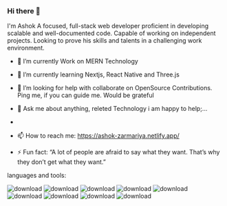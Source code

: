 ### Hi there 👋

I'm Ashok A focused, full-stack web developer proficient in developing scalable and well-documented code. Capable of working on independent projects. Looking to prove his skills and talents in a challenging work environment.

<!--
**Ashokzarmariya/ashokzarmariya** is a ✨ _special_ ✨ repository because its `README.md` (this file) appears on your GitHub profile.

Here are some ideas to get you started:



-->

- 🔭 I’m currently Work on MERN Technology

- 🌱 I’m currently learning Nextjs, React Native and Three.js

- 🤔 I’m looking for help with collaborate on OpenSource Contributions. Ping me, if you can guide me. Would be grateful

- 💬 Ask me about anything, releted Technology i am happy to help;...
- 
- 📫 How to reach me: https://ashok-zarmariya.netlify.app/

- ⚡ Fun fact: “A lot of people are afraid to say what they want. That’s why they don’t get what they want.”


languages and tools:

![download](https://user-images.githubusercontent.com/93376968/154724133-a574b22f-acb8-459a-8915-e5268ffb9848.png)
![download](https://user-images.githubusercontent.com/93376968/154724311-0bafb69d-c1c4-4df8-8720-e4118462c6d4.png)
![download](https://user-images.githubusercontent.com/93376968/154724354-c74e5dcd-8455-4fe6-993a-92b6603f063f.png)
![download](https://user-images.githubusercontent.com/93376968/154724440-cb3ff186-02c4-4130-b00a-c0a23f72e01f.png)
![download](https://user-images.githubusercontent.com/93376968/154724540-1879f547-2248-432f-9caa-7f2806c07382.png)
![download](https://user-images.githubusercontent.com/93376968/154724584-b04cf8b8-78c1-4002-8f8a-32056d310d18.jpg)
![download](https://user-images.githubusercontent.com/93376968/154724851-89f89e62-1824-4b5b-a1a3-bd5bf8b30690.png)
![download](https://user-images.githubusercontent.com/93376968/154725037-6637aa70-d040-40d6-a37f-d9c29856c508.png)
![download](https://user-images.githubusercontent.com/93376968/154724927-cdcb5140-a272-4c8a-a000-cc27ef9e3a9b.png)






















